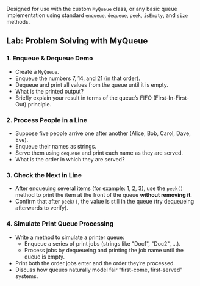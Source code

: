 Designed for use with the custom `MyQueue` class, or any basic queue implementation 
using standard `enqueue`, `dequeue`, `peek`, `isEmpty`, and `size` methods. 

## Lab: Problem Solving with MyQueue

### 1. Enqueue & Dequeue Demo
- Create a `MyQueue`.
- Enqueue the numbers 7, 14, and 21 (in that order).
- Dequeue and print all values from the queue until it is empty.
- What is the printed output?
- Briefly explain your result in terms of the queue’s FIFO (First-In-First-Out) principle.

### 2.  Process People in a Line
- Suppose five people arrive one after another (Alice, Bob, Carol, Dave, Eve).
- Enqueue their names as strings.
- Serve them using `dequeue` and print each name as they are served.
- What is the order in which they are served?

### 3.  Check the Next in Line
- After enqueuing several items (for example: 1, 2, 3), use the `peek()` method to print the item at the front of the queue **without removing it**.
- Confirm that after `peek()`, the value is still in the queue (try dequeueing afterwards to verify).

### 4.  Simulate Print Queue Processing
- Write a method to simulate a printer queue:
    - Enqueue a series of print jobs (strings like "Doc1", "Doc2", ...).
    - Process jobs by dequeueing and printing the job name until the queue is empty.
- Print both the order jobs enter and the order they’re processed.
- Discuss how queues naturally model fair “first-come, first-served” systems.
